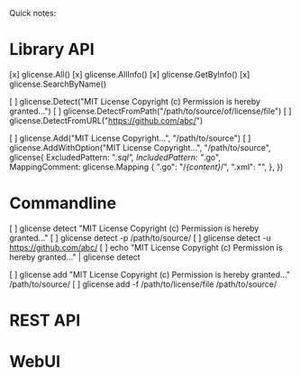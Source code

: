 Quick notes:

# Library API

[x] glicense.All()
[x] glicense.AllInfo()
[x] glicense.GetByInfo()
[x] glicense.SearchByName()

[ ] glicense.Detect("MIT License Copyright (c) Permission is hereby granted...")
[ ] glicense.DetectFromPath("/path/to/source/of/license/file")
[ ] glicense.DetectFromURL("https://github.com/abc/")

[ ] glicense.Add("MIT License Copyright...", "/path/to/source")
[ ] glicense.AddWithOption("MIT License Copyright...", "/path/to/source", glicense{
	ExcludedPattern: "*.sql",
	IncludedPattern: "*.go",
	MappingComment: glicense.Mapping {
		".go": "/*{content}*/",
		".xml": "<!--{content}-->",
	},
})

# Commandline

[ ] glicense detect "MIT License Copyright (c) Permission is hereby granted..."
[ ] glicense detect -p /path/to/source/
[ ] glicense detect -u https://github.com/abc/
[ ] echo "MIT License Copyright (c) Permission is hereby granted..." | glicense detect

[ ] glicense add "MIT License Copyright (c) Permission is hereby granted..." /path/to/source/
[ ] glicense add -f /path/to/license/file /path/to/source/

# REST API

# WebUI
